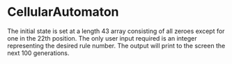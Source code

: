 # CellularAutomaton

The initial state is set at a length 43 array consisting of all zeroes except for one in the 22th position.
The only user input required is an integer representing the desired rule number. The output will print to the screen the next 100 generations.
